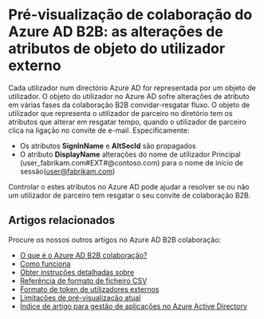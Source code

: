 <properties
   pageTitle="Alterações de atributo de objeto de utilizador externo para pré-visualização de colaboração do Azure Active Directory B2B | Microsoft Azure"
   description="Azure Active B2B de diretório suporta as relações de publicação em empresa ao ativar parceiros de negócios aceder a suas aplicações empresariais seletivamente"
   services="active-directory"
   documentationCenter=""
   authors="viv-liu"
   manager="cliffdi"
   editor=""
   tags=""/>

<tags
   ms.service="active-directory"
   ms.devlang="NA"
   ms.topic="article"
   ms.tgt_pltfrm="NA"
   ms.workload="na"
   ms.date="05/09/2016"
   ms.author="viviali"/>

# <a name="azure-ad-b2b-collaboration-preview-external-user-object-attribute-changes"></a>Pré-visualização de colaboração do Azure AD B2B: as alterações de atributos de objeto do utilizador externo

Cada utilizador num directório Azure AD for representada por um objeto de utilizador. O objeto do utilizador no Azure AD sofre alterações de atributo em várias fases da colaboração B2B convidar-resgatar fluxo. O objeto de utilizador que representa o utilizador de parceiro no diretório tem os atributos que alterar em resgatar tempo, quando o utilizador de parceiro clica na ligação no convite de e-mail. Especificamente:

- Os atributos **SignInName** e **AltSecId** são propagados
- O atributo **DisplayName** alterações do nome de utilizador Principal (user_fabrikam.com#EXT#@contoso.com) para o nome de início de sessão(user@fabrikam.com)

Controlar o estes atributos no Azure AD pode ajudar a resolver se ou não um utilizador de parceiro tem resgatar o seu convite de colaboração B2B.

## <a name="related-articles"></a>Artigos relacionados
Procure os nossos outros artigos no Azure AD B2B colaboração:

- [O que é o Azure AD B2B colaboração?](active-directory-b2b-what-is-azure-ad-b2b.md)
- [Como funciona](active-directory-b2b-how-it-works.md)
- [Obter instruções detalhadas sobre](active-directory-b2b-detailed-walkthrough.md)
- [Referência de formato de ficheiro CSV](active-directory-b2b-references-csv-file-format.md)
- [Formato de token de utilizadores externos](active-directory-b2b-references-external-user-token-format.md)
- [Limitações de pré-visualização atual](active-directory-b2b-current-preview-limitations.md)
- [Índice de artigo para gestão de aplicações no Azure Active Directory](active-directory-apps-index.md)
